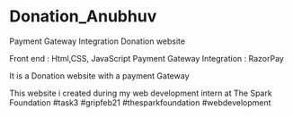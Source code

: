 # Donation_Anubhuv

Payment Gateway  Integration Donation website

Front end : Html,CSS, JavaScript
Payment Gateway Integration : RazorPay



It is a Donation website with a payment Gateway 

This website i created during my web development intern at The Spark Foundation 
#task3 #gripfeb21 #thesparkfoundation #webdevelopment
